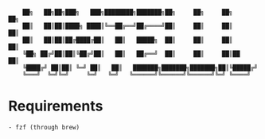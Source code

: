         ██╗   ██╗██╗███╗   ███╗████████╗███████╗██╗     ██╗     ██╗     ██╗
        ██║   ██║██║████╗ ████║╚══██╔══╝██╔════╝██║     ██║     ██║     ██║
        ██║   ██║██║██╔████╔██║   ██║   █████╗  ██║     ██║     ██║     ██║
        ╚██╗ ██╔╝██║██║╚██╔╝██║   ██║   ██╔══╝  ██║     ██║     ██║██   ██║
        ╚████╔╝ ██║██║ ╚═╝ ██║   ██║   ███████╗███████╗███████╗██║╚█████╔╝
        ╚═══╝  ╚═╝╚═╝     ╚═╝   ╚═╝   ╚══════╝╚══════╝╚══════╝╚═╝ ╚════╝ 

# Requirements
    - fzf (through brew)
